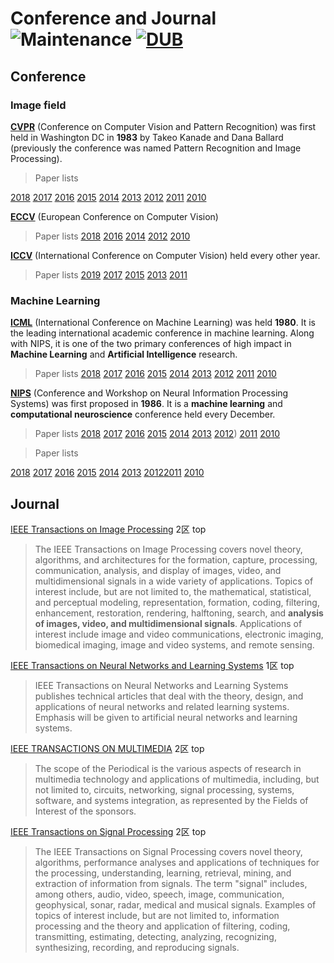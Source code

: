 # Conference and Journal![Maintenance](https://img.shields.io/maintenance/yes/2017.svg) [![DUB](https://img.shields.io/dub/l/vibe-d.svg)](LICENSE)



## Conference
### Image field
__[CVPR](https://en.wikipedia.org/wiki/Conference_on_Computer_Vision_and_Pattern_Recognition)__ (Conference on Computer Vision and Pattern Recognition) was first held in Washington DC in __1983__ by Takeo Kanade and Dana Ballard (previously the conference was named Pattern Recognition and Image Processing).

> Paper lists

[2018](http://cvpr2018.thecvf.com/)
[2017](http://www.cvpapers.com/cvpr2017.html) [2016](https://www.cv-foundation.org/openaccess/CVPR2016.py) [2015](http://www.pamitc.org/cvpr15/) [2014](https://www.cv-foundation.org/openaccess/CVPR2014.py) [2013](https://www.cv-foundation.org/openaccess/CVPR2013.py) [2012](http://www.cvpapers.com/cvpr2012.html) [2011](http://www.cvpapers.com/cvpr2011.html) [2010](http://www.cvpapers.com/cvpr2010.html)

__[ECCV](https://en.wikipedia.org/wiki/European_Conference_on_Computer_Vision)__ (European Conference on Computer Vision)

> Paper lists
[2018](http://www.eccv2018.org/) [2016](http://www.eccv2016.org/) [2014](http://www.eccv2014.org/) [2012](http://www.eccv2012.org/) [2010](http://www.eccv2010.org/)

__[ICCV](https://en.wikipedia.org/wiki/International_Conference_on_Computer_Vision)__ (International Conference on Computer Vision) held every other year.

> Paper lists
[2019]() [2017]() [2015]() [2013]() [2011]()

### Machine Learning
__[ICML](https://en.wikipedia.org/wiki/International_Conference_on_Machine_Learning)__ (International Conference on Machine Learning) was held __1980__. It is the leading international academic conference in machine learning. Along with NIPS, it is one of the two primary conferences of high impact in __Machine Learning__ and __Artificial Intelligence__ research.

> Paper lists
[2018](http://icml.cc/2018) [2017](http://icml.cc/2017) [2016](http://icml.cc/2016) [2015](http://icml.cc/2015) [2014](http://icml.cc/2014) [2013](http://icml.cc/2013) [2012](http://icml.cc/2012) [2011](http://icml.cc/2011) [2010](http://icml.cc/2010)

__[NIPS](https://en.wikipedia.org/wiki/Conference_on_Neural_Information_Processing_Systems)__ (Conference and Workshop on Neural Information Processing Systems) was first proposed in __1986__. It is a __machine learning__ and __computational neuroscience__ conference held every December.

> Paper lists
[2018](https://nips.cc/Conferences/2018) [2017]() [2016]() [2015]() [2014]() [2013]() [2012]()) [2011]() [2010]()

> Paper lists

[2018]() [2017](https://nips.cc/Conferences/2017/) [2016](https://nips.cc/Conferences/2016) [2015](https://nips.cc/Conferences/2015) [2014](https://nips.cc/Conferences/2014) [2013](https://nips.cc/Conferences/2013) [2012](https://nips.cc/Conferences/2012)[2011](https://nips.cc/Conferences/2011) [2010](https://nips.cc/Conferences/2010)
## Journal

[IEEE Transactions on Image Processing](http://ieeexplore.ieee.org/xpl/aboutJournal.jsp?punumber=83#AimsScope) 2区 top
> The IEEE Transactions on Image Processing covers novel theory, algorithms, and architectures for the formation, capture, processing, communication, analysis, and display of images, video, and multidimensional signals in a wide variety of applications. Topics of interest include, but are not limited to, the mathematical, statistical, and perceptual modeling, representation, formation, coding, filtering, enhancement, restoration, rendering, halftoning, search, and __analysis of images, video, and multidimensional signals__. Applications of interest include image and video communications, electronic imaging, biomedical imaging, image and video systems, and remote sensing.


[IEEE Transactions on Neural Networks and Learning Systems](http://ieeexplore.ieee.org/xpl/RecentIssue.jsp?punumber=5962385) 1区 top
>IEEE Transactions on Neural Networks and Learning Systems publishes technical articles that deal with the theory, design, and applications of neural networks and related learning systems. Emphasis will be given to artificial neural networks and learning systems.

[IEEE TRANSACTIONS ON MULTIMEDIA](http://ieeexplore.ieee.org/xpl/RecentIssue.jsp?punumber=6046) 2区 top
>The scope of the Periodical is the various aspects of research in multimedia technology and applications of multimedia, including, but not limited to, circuits, networking, signal processing, systems, software, and systems integration, as represented by the Fields of Interest of the sponsors. 


[IEEE Transactions on Signal Processing](http://ieeexplore.ieee.org/xpl/RecentIssue.jsp?punumber=78) 2区 top
>The IEEE Transactions on Signal Processing covers novel theory, algorithms, performance analyses and applications of techniques for the processing, understanding, learning, retrieval, mining, and extraction of information from signals. The term "signal" includes, among others, audio, video, speech, image, communication, geophysical, sonar, radar, medical and musical signals. Examples of topics of interest include, but are not limited to, information processing and the theory and application of filtering, coding, transmitting, estimating, detecting, analyzing, recognizing, synthesizing, recording, and reproducing signals.
